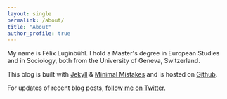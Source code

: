 ```yaml
---
layout: single
permalink: /about/
title: "About"
author_profile: true
---
```


My name is Félix Luginbühl. I hold a Master's degree in European Studies and in Sociology, both from the University of Geneva, Switzerland.

This blog is built with [Jekyll](https://jekyllrb.com/) & [Minimal Mistakes](https://mademistakes.com/work/minimal-mistakes-jekyll-theme/) and is hosted on [Github](https://github.com/lgnbhl).

For updates of recent blog posts, [follow me on Twitter](https://twitter.com/lgnbhl).
